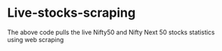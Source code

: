 # Live-stocks-scraping
The above code pulls the live Nifty50 and Nifty Next 50 stocks statistics using web scraping
